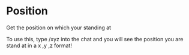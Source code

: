 # Position
Get the position on which your standing at

To use this, type /xyz into the chat and you will see the position you are stand at in a x ,y ,z format!
